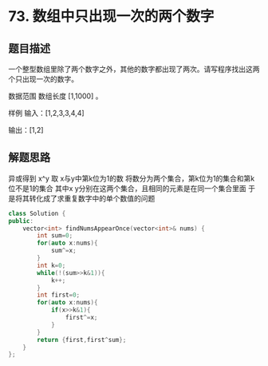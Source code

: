# 73. 数组中只出现一次的两个数字
## 题目描述
一个整型数组里除了两个数字之外，其他的数字都出现了两次。请写程序找出这两个只出现一次的数字。

数据范围
数组长度 [1,1000]
。

样例
输入：[1,2,3,3,4,4]

输出：[1,2]

## 解题思路
异或得到 x^y
取 x与y中第k位为1的数
将数分为两个集合，第k位为1的集合和第k位不是1的集合
其中x y分别在这两个集合，且相同的元素是在同一个集合里面
于是将其转化成了求重复数字中的单个数值的问题


```cpp
class Solution {
public:
    vector<int> findNumsAppearOnce(vector<int>& nums) {
        int sum=0;
        for(auto x:nums){
            sum^=x;
        }
        int k=0;
        while(!(sum>>k&1)){
            k++;
        }
        int first=0;
        for(auto x:nums){
            if(x>>k&1){
                first^=x;
            }
        }
        return {first,first^sum};
    }
};
```